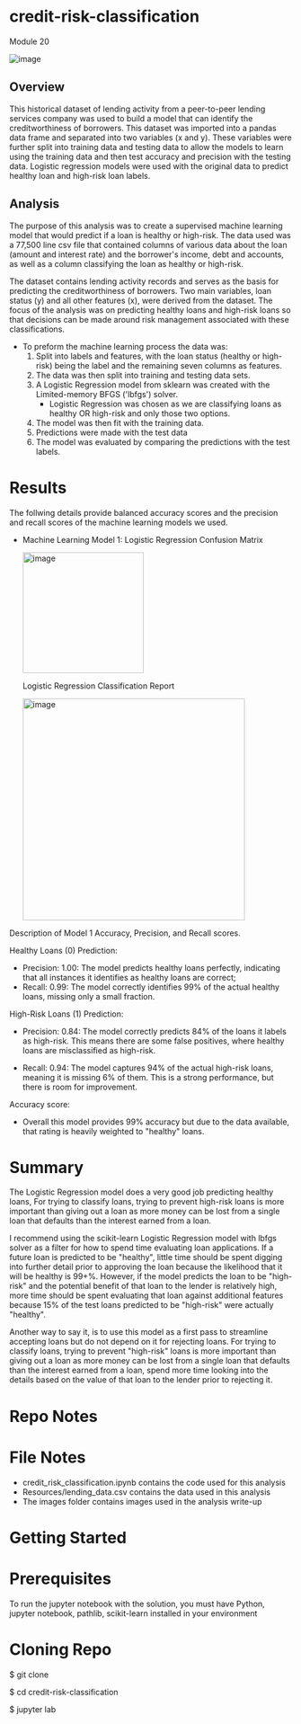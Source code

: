 # credit-risk-classification
Module 20

![image](https://github.com/user-attachments/assets/61558e6f-faad-4fe0-9d3e-b6b9cf4f8da2)


## Overview

This historical dataset of lending activity from a peer-to-peer lending services company was used to build a model that can identify the creditworthiness of borrowers. This dataset was imported into a pandas data frame and separated into two variables (x and y). These variables were further split into training data and testing data to allow the models to learn using the training data and then test accuracy and precision with the testing data. Logistic regression models were used with the original data to predict healthy loan and high-risk loan labels. 

## Analysis

The purpose of this analysis was to create a supervised machine learning model that would predict if a loan is healthy or high-risk. The data used was a 77,500 line csv file that contained columns of various data about the loan (amount and interest rate) and the borrower's income, debt and accounts, as well as a column classifying the loan as healthy or high-risk.

The dataset contains lending activity records and serves as the basis for predicting the creditworthiness of borrowers. Two main variables, loan status (y) and all other features (x), were derived from the dataset. The focus of the analysis was on predicting healthy loans and high-risk loans so that decisions can be made around risk management associated with these classifications.

 - To preform the machine learning process the data was:
   1. Split into labels and features, with the loan status (healthy or high-risk) being the label and the remaining seven columns as features.
   2. The data was then split into training and testing data sets.
   3. A Logistic Regression model from sklearn was created with the Limited-memory BFGS ('lbfgs') solver.
      - Logistic Regression was chosen as we are classifying loans as healthy OR high-risk and only those two options.
   4. The model was then fit with the training data.
   5. Predictions were made with the test data
   6. The model was evaluated by comparing the predictions with the test labels.
  
# Results  
The follwing details provide balanced accuracy scores and the precision and recall scores of the machine learning models we used.
 - Machine Learning Model 1:
     Logistic Regression Confusion Matrix

      <img width="215" alt="image" src="https://github.com/user-attachments/assets/9577f14e-e5b6-4652-889b-fd5823edd4c7">

      Logistic Regression Classification Report

      <img width="395" alt="image" src="https://github.com/user-attachments/assets/df69fc8f-c29f-40a1-b61f-0f3c53b73d8a">

  Description of Model 1 Accuracy, Precision, and Recall scores.

Healthy Loans (0) Prediction:
  - Precision: 1.00: The model predicts healthy loans perfectly, indicating that all instances it identifies as healthy loans are correct;
   - Recall: 0.99: The model correctly identifies 99% of the actual healthy loans, missing only a small fraction.

High-Risk Loans (1) Prediction:
  
  - Precision: 0.84: The model correctly predicts 84% of the loans it labels as high-risk. This means there are some false positives, where healthy loans are misclassified as high-risk.
    
  - Recall: 0.94: The model captures 94% of the actual high-risk loans, meaning it is missing 6% of them. This is a strong performance, but there is room for improvement.

Accuracy score:
  
   - Overall this model provides 99% accuracy but due to the data available, that rating is heavily weighted to "healthy" loans.
   

# Summary   

The Logistic Regression model does a very good job predicting healthy loans, For trying to classify loans, trying to prevent high-risk loans is more important than giving out a loan as more money can be lost from a single loan that defaults than the interest earned from a loan.

I recommend using the scikit-learn Logistic Regression model with lbfgs solver as a filter for how to spend time evaluating loan applications. If a future loan is predicted to be "healthy", little time should be spent digging into further detail prior to approving the loan because the likelihood that it will be healthy is 99+%. However, if the model predicts the loan to be "high-risk" and the potential benefit of that loan to the lender is relatively high, more time should be spent evaluating that loan against additional features because 15% of the test loans predicted to be "high-risk" were actually "healthy".

Another way to say it, is to use this model as a first pass to streamline accepting loans but do not depend on it for rejecting loans. For trying to classify loans, trying to prevent "high-risk" loans is more important than giving out a loan as more money can be lost from a single loan that defaults than the interest earned from a loan, spend more time looking into the details based on the value of that loan to the lender prior to rejecting it.

# Repo Notes

# File Notes
  - credit_risk_classification.ipynb contains the code used for this analysis
  - Resources/lending_data.csv contains the data used in this analysis
  - The images folder contains images used in the analysis write-up

# Getting Started

  # Prerequisites
  
To run the jupyter notebook with the solution, you must have Python, jupyter notebook, pathlib, scikit-learn installed in your environment

# Cloning Repo

$ git clone 

$ cd credit-risk-classification

$ jupyter lab
